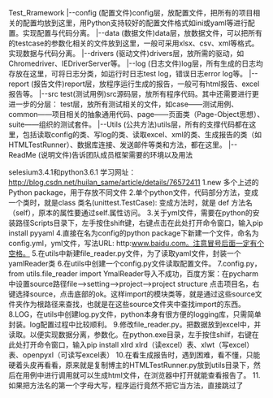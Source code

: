 Test_Rramework
    |--config (配置文件)config层，放配置文件，把所有的项目相关的配置均放到这里，用Python支持较好的配置文件格式如ini或yaml等进行配置。实现配置与代码分离。
    |--data   (数据文件)data层，放数据文件，可以把所有的testcase的参数化相关的文件放到这里，一般可采用xlsx、csv、xml等格式。实现数据与代码分离。
    |--drivers (驱动文件)drivers层，放所需的驱动，如Chromedriver、IEDriverServer等。
    |--log     (日志文件)log层，所有生成的日志均存放在这里，可将日志分类，如运行时日志test log，错误日志error log等。
    |--report  (报告文件)report层，放程序运行生成的报告，一般可有html报告、excel报告等。
    |--src test(测试用例)src源码层，放所有程序代码。其中还需要进行更进一步的分层：
        test层，放所有测试相关的文件，如case——测试用例、common——项目相关的抽象通用代码、page——页面类（Page-Object思想）、suite——组织的测试套件。
    |--Utils   (公共方法)utils层，所有的支撑代码都在这里，包括读取config的类、写log的类、读取excel、xml的类、生成报告的类（如HTMLTestRunner）、数据库连接、发送邮件等类和方法，都在这里。
    |--ReadMe  (说明文件)告诉团队成员框架需要的环境以及用法

selesium3.4.1和python3.6.1
学习网址：http://blog.csdn.net/huilan_same/article/details/76572411
1.new 多个上述的Python package，用于存放不同文件
2.单个python文件，代码部分方法，变成一个类时，就是class 类名(unittest.TestCase):
  变成方法时，就是 def 方法名（self），原本的属性要通过self.属性访问。
3.关于yml文件，需要在python的安装路径Scripts目录下，左手按住shift键，右键点击在此处打开命令窗口，输入pip install pyyaml
4.直接在名为config的python package下新建一个文件，命名为config.yml，yml文件，写法URL: http:www.baidu.com。注意冒号后面一定有个空格。
5.在utils中新建file_reader.py文件，为了读取yaml文件，封装一个yamlReader类
6.在utils中创建一个config.py文件读取配置文件。
7.config.py，from utils.file_reader import YmalReader导入不成功，百度方案：在pycharm中设置source路径file–>setting–>project–>project structure
  点击项目名，右键选择source，点击底部的ok。这样import的模块类等，就是通过这些source文件夹作为根路径来查找，也就是在这些source文件夹中查找import的东西。
8.LOG，在utils中创建log.py文件，python本身有很方便的logging库，只需简单封装。log配置过程中比较顺利。
9.修改file_reader.py。把数据放到excel中，并读取。以便实现数据分离，参数化。在python.exe目录，左手按住shilf，右键在此处打开命令窗口，输入pip install xlrd
  xlrd（读excel）表、xlwt（写excel）表、openpyxl（可读写excel表）
 10.在看生成报告时，遇到困难，看不懂，只能硬着头皮再看看，原来就是复制博主的HTMLTestRunner.py放到utils目录下，然后在用例中进行调用就可以生成html文件，在浏览器中打开就能查看报告了。
 11.如果把方法名的第一个字母大写，程序运行竟然不把它当方法，直接跳过了




